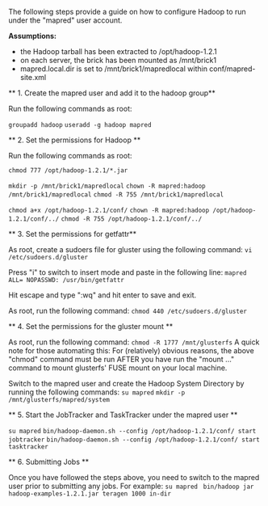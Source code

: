 The following steps provide a guide on how to configure Hadoop to run under the "mapred" user account. 

**Assumptions:**

*  the Hadoop tarball has been extracted to /opt/hadoop-1.2.1
*  on each server, the brick has been mounted as /mnt/brick1
*  mapred.local.dir is set to /mnt/brick1/mapredlocal within conf/mapred-site.xml

** 1. Create the mapred user and add it to the hadoop group**

Run the following commands as root:

`groupadd hadoop`
`useradd -g hadoop mapred`

** 2. Set the permissions for Hadoop **

Run the following commands as root:

`chmod 777 /opt/hadoop-1.2.1/*.jar`

`mkdir -p /mnt/brick1/mapredlocal`
`chown -R mapred:hadoop /mnt/brick1/mapredlocal`
`chmod -R 755 /mnt/brick1/mapredlocal`

`chmod a+x /opt/hadoop-1.2.1/conf/`
`chown -R mapred:hadoop /opt/hadoop-1.2.1/conf/../`
`chmod -R 755 /opt/hadoop-1.2.1/conf/../`

** 3. Set the permissions for getfattr**

As root, create a sudoers file for gluster using the following command:
`vi /etc/sudoers.d/gluster`

Press "i" to switch to insert mode and paste in the following line:
`mapred ALL= NOPASSWD: /usr/bin/getfattr`

Hit escape and type ":wq" and hit enter to save and exit. 

As root, run the following command:
`chmod 440 /etc/sudoers.d/gluster`

** 4. Set the permissions for the gluster mount **

As root, run the following command:
`chmod -R 1777 /mnt/glusterfs`
A quick note for those automating this: For (relatively) obvious reasons, the above "chmod" command must be run AFTER you have run the "mount ..." command to mount glusterfs' FUSE mount on your local machine.  

Switch to the mapred user and create the Hadoop System Directory by running the following commands:
`su mapred`
`mkdir -p /mnt/glusterfs/mapred/system`

** 5. Start the JobTracker and TaskTracker under the mapred user **

`su mapred`
`bin/hadoop-daemon.sh --config /opt/hadoop-1.2.1/conf/ start jobtracker`
`bin/hadoop-daemon.sh --config /opt/hadoop-1.2.1/conf/ start tasktracker`

** 6. Submitting Jobs **

Once you have followed the steps above, you need to switch to the mapred user prior to submitting any jobs. For example:
 `su mapred` 
` bin/hadoop jar hadoop-examples-1.2.1.jar teragen 1000 in-dir`